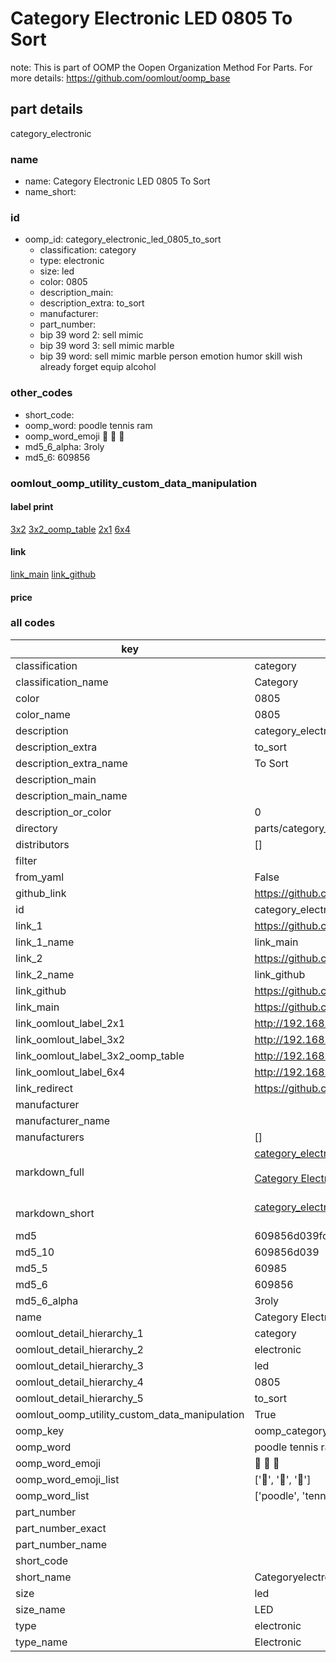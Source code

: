 # Category Electronic LED 0805 To Sort  

note: This is part of OOMP the Oopen Organization Method For Parts. For more details: https://github.com/oomlout/oomp_base

##  part details
  



category_electronic



### name
* name: Category Electronic LED 0805 To Sort
* name_short: 
### id
* oomp_id: category_electronic_led_0805_to_sort
  * classification: category
  * type: electronic
  * size: led
  * color: 0805
  * description_main: 
  * description_extra: to_sort
  * manufacturer: 
  * part_number: 
  * bip 39 word 2: sell mimic
  * bip 39 word 3: sell mimic marble
  * bip 39 word: sell mimic marble person emotion humor skill wish already forget equip alcohol

### other_codes
* short_code: 
* oomp_word: poodle tennis ram
* oomp_word_emoji :poodle: :tennis: :ram:
* md5_6_alpha: 3roly
* md5_6: 609856






### oomlout_oomp_utility_custom_data_manipulation
#### label print
[3x2](http://192.168.1.245:1112/?label=oomp%203roly)
[3x2_oomp_table](http://192.168.1.108:1112/?label=oomp%203roly)
[2x1](http://192.168.1.242:1112/?label=oomp%203roly)
[6x4](http://192.168.1.55:1112/?label=oomp%203roly)    

#### link

[link_main](https://github.com/oomlout/oomlout_oomp_version_1_messy/tree/main/parts/category_electronic_led_0805_to_sort) [link_github](https://github.com/oomlout/oomlout_oomp_version_1_messy/tree/main/parts/category_electronic_led_0805_to_sort)                             

#### price







### all codes 
| key | value |  
| --- | --- |  
| classification | category |  
| classification_name | Category |  
| color | 0805 |  
| color_name | 0805 |  
| description | category_electronic |  
| description_extra | to_sort |  
| description_extra_name | To Sort |  
| description_main |  |  
| description_main_name |  |  
| description_or_color | 0  |  
| directory | parts/category_electronic_led_0805_to_sort |  
| distributors | [] |  
| filter |  |  
| from_yaml | False |  
| github_link | https://github.com/oomlout/oomlout_oomp_part_src/tree/main/parts/category_electronic_led_0805_to_sort |  
| id | category_electronic_led_0805_to_sort |  
| link_1 | https://github.com/oomlout/oomlout_oomp_version_1_messy/tree/main/parts/category_electronic_led_0805_to_sort |  
| link_1_name | link_main |  
| link_2 | https://github.com/oomlout/oomlout_oomp_version_1_messy/tree/main/parts/category_electronic_led_0805_to_sort |  
| link_2_name | link_github |  
| link_github | https://github.com/oomlout/oomlout_oomp_version_1_messy/tree/main/parts/category_electronic_led_0805_to_sort |  
| link_main | https://github.com/oomlout/oomlout_oomp_version_1_messy/tree/main/parts/category_electronic_led_0805_to_sort |  
| link_oomlout_label_2x1 | http://192.168.1.242:1112/?label=oomp%203roly |  
| link_oomlout_label_3x2 | http://192.168.1.245:1112/?label=oomp%203roly |  
| link_oomlout_label_3x2_oomp_table | http://192.168.1.108:1112/?label=oomp%203roly |  
| link_oomlout_label_6x4 | http://192.168.1.55:1112/?label=oomp%203roly |  
| link_redirect | https://github.com/oomlout/oomlout_oomp_version_1_messy/tree/main/parts/category_electronic_led_0805_to_sort |  
| manufacturer |  |  
| manufacturer_name |  |  
| manufacturers | [] |  
| markdown_full | [category_electronic_led_0805_to_sort](none)<br>[](none)<br>[Category Electronic Led 0805 To Sort](none)<br><br> |  
| markdown_short | [category_electronic_led_0805_to_sort](none)<br><br> |  
| md5 | 609856d039fc994dbc246a350f63361b |  
| md5_10 | 609856d039 |  
| md5_5 | 60985 |  
| md5_6 | 609856 |  
| md5_6_alpha | 3roly |  
| name | Category Electronic LED 0805 To Sort |  
| oomlout_detail_hierarchy_1 | category |  
| oomlout_detail_hierarchy_2 | electronic |  
| oomlout_detail_hierarchy_3 | led |  
| oomlout_detail_hierarchy_4 | 0805 |  
| oomlout_detail_hierarchy_5 | to_sort |  
| oomlout_oomp_utility_custom_data_manipulation | True |  
| oomp_key | oomp_category_electronic_led_0805_to_sort |  
| oomp_word | poodle tennis ram |  
| oomp_word_emoji | :poodle: :tennis: :ram: |  
| oomp_word_emoji_list | [':poodle:', ':tennis:', ':ram:'] |  
| oomp_word_list | ['poodle', 'tennis', 'ram'] |  
| part_number |  |  
| part_number_exact |  |  
| part_number_name |  |  
| short_code |  |  
| short_name | Categoryelectronic |  
| size | led |  
| size_name | LED |  
| type | electronic |  
| type_name | Electronic |  
